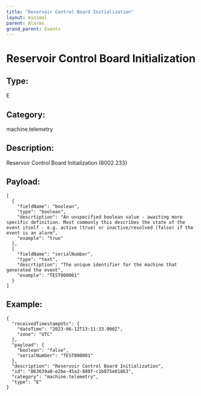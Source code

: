 ```yaml
---
title: "Reservoir Control Board Initialization"
layout: minimal
parent: Alarms
grand_parent: Events
---
```


# Reservoir Control Board Initialization

## Type:

E

## Category:

machine.telemetry

## Description: 

Reservoir Control Board Initialization (8002.233)

## Payload:

```
[
  {
    "fieldName": "boolean",
    "type": "boolean",
    "descrtiption": "An unspecified boolean value - awaiting more specific definition. Most commonly this describes the state of the event itself - e.g. active (true) or inactive/resolved (false) if the event is an alarm",
    "example": "true"
  },
  {
    "fieldName": "serialNumber",
    "type": "text",
    "descrtiption": "The unique identifier for the machine that generated the event",
    "example": "TEST000001"
  }
]
```

## Example:

```
{
  "receivedTimestampUtc": {
    "dateTime": "2023-06-12T13:11:33.000Z",
    "zone": "UTC"
  },
  "payload": {
    "boolean": "false",
    "serialNumber": "TEST000001"
  },
  "description": "Reservoir Control Board Initialization",
  "id": "863639a0-e2be-45a2-880f-c1b075e01863",
  "category": "machine.telemetry",
  "type": "E"
}
```
